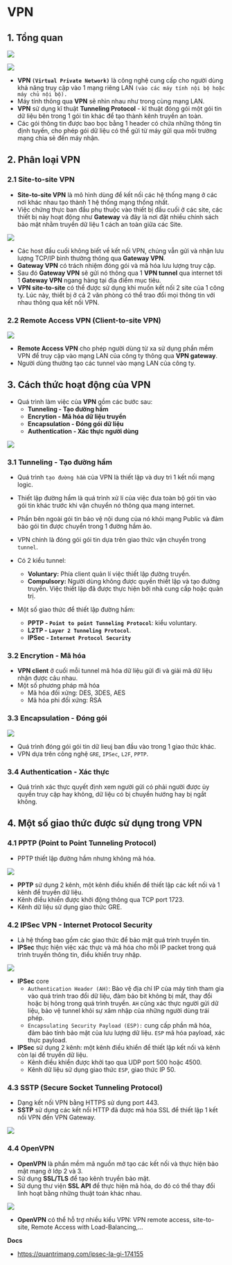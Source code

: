 # VPN 
## 1. Tổng quan
![](https://github.com/hocchudong/thuctap012017/raw/master/TamNT/VPN-OpenVPN/images/1.1.png)

![](https://github.com/hocchudong/thuctap012017/raw/master/TamNT/VPN-OpenVPN/images/1.2.png)

- **VPN `(Virtual Private Network)`** là công nghệ cung cấp cho người dùng khả năng truy cập vào 1 mạng riêng LAN `(vào các máy tính nội bộ hoặc máy chủ nội bộ).`
- Máy tính thông qua **VPN** sẽ nhìn nhau như trong cùng mạng LAN.
- **VPN** sử dụng kĩ thuật **Tunneling Protocol** - kĩ thuật đóng gói một gói tin dữ liệu bên trong 1 gói tin khác để tạo thành kênh truyền an toàn. 
- Các gói thông tin được bao bọc bằng 1 header có chứa những thông tin định tuyến, cho phép gói dữ liệu có thể gửi từ máy gửi qua môi trường mạng chia sẻ đến máy nhận.


## 2. Phân loại VPN
### 2.1 Site-to-site VPN
- **Site-to-site VPN** là mô hình dùng để kết nối các hệ thống mạng ở các nơi khác nhau tạo thành 1 hệ thống mạng thống nhất.
- Việc chứng thực ban đầu phụ thuộc vào thiết bị đầu cuối ở các site, các thiết bị này hoạt động như **Gateway** và đây là nơi đặt nhiều chính sách bảo mật nhằm truyền dữ liệu 1 cách an toàn giữa các Site.

![](https://github.com/hocchudong/thuctap012017/raw/master/TamNT/VPN-OpenVPN/images/1.5.png)

- Các host đầu cuối không biết về kết nối VPN, chúng vẫn gửi và nhận lưu lượng TCP/IP bình thường thông qua **Gateway VPN**.
- **Gateway VPN** có trách nhiệm đóng gói và mã hóa lưu lượng truy cập.
- Sau đó **Gateway VPN** sẽ gửi nó thông qua 1 **VPN tunnel** qua internet tới 1 **Gateway VPN** ngang hàng tại địa điểm mục tiêu.
- **VPN site-to-site** có thể được sử dụng khi muốn kết nối 2 site của 1 công ty. Lúc này, thiết bị ở cả 2 văn phòng có thể trao đổi mọi thông tin với nhau thông qua kết nối VPN.

### 2.2 Remote Access VPN (Client-to-site VPN)
![](https://github.com/hocchudong/thuctap012017/raw/master/TamNT/VPN-OpenVPN/images/1.7.png)

- **Remote Access VPN** cho phép người dùng từ xa sử dụng phần mềm VPN để truy cập vào mạng LAN của công ty thông qua **VPN gateway**.
- Người dùng thường tạo các tunnel vào mạng LAN của công ty.

## 3. Cách thức hoạt động của VPN
- Quá trình làm việc của **VPN** gồm các bước sau:
  + **Tunneling - Tạo đường hầm** 
  + **Encrytion - Mã hóa dữ liệu truyền**
  + **Encapsulation - Đóng gói dữ liệu**
  + **Authentication - Xác thực người dùng**

![](https://github.com/hocchudong/thuctap012017/raw/master/TamNT/VPN-OpenVPN/images/1.9.png)

### 3.1 Tunneling - Tạo đường hầm
- Quá trình `tạo đường hầm` của VPN là thiết lập và duy trì 1 kết nối mạng logic.
- Thiết lập đường hầm là quá trình xử lí của việc đưa toàn bộ gói tin vào gói tin khác trước khi vận chuyển nó thông qua mạng internet.
- Phần bên ngoài gói tin bảo vệ nội dung của nó khỏi mạng Public và đảm bảo gói tin được chuyển trong 1 đường hầm ảo.
- VPN chính là đóng gói gói tin dựa trên giao thức vận chuyển trong `tunnel`.



- Có 2 kiểu tunnel:
   + **Voluntary:** Phía client quản lí việc thiết lập đường truyền. 
   + **Compulsory:** Người dùng không được quyền thiết lập và tạo đường truyền. Việc thiết lập đã được thực hiện bởi nhà cung cấp hoặc quản trị.
- Một số giao thức để thiết lập đường hầm:  
   + **PPTP - `Point to point Tunneling Protocol`**: kiểu voluntary.
   + **L2TP - `Layer 2 Tunneling Protocol`**.
   + **IPSec - `Internet Protocol Security`**

### 3.2 Encrytion - Mã hóa
- **VPN client** ở cuối mỗi tunnel mã hóa dữ liệu gửi đi và giải mã dữ liệu nhận được cảu nhau.
- Một số phương pháp mã hóa 
   + Mã hóa đối xứng: DES, 3DES, AES
   + Mã hóa phi đối xứng: RSA

### 3.3 Encapsulation - Đóng gói
![](https://github.com/hocchudong/thuctap012017/raw/master/TamNT/VPN-OpenVPN/images/1.10.png)
- Quá trình đóng gói gói tin dữ lieuj ban đầu vào trong 1 giao thức khác.
- VPN dựa trên công nghệ `GRE`, `IPSec`, `L2F`, `PPTP`.

### 3.4 Authentication - Xác thực
- Quá trình xác thực quyết định xem người gửi có phải người được ủy quyền truy cập hay không, dữ liệu có bị chuyển hướng hay bị ngắt không.

## 4. Một số giao thức được sử dụng trong VPN
### 4.1 PPTP (Point to Point Tunneling Protocol)
- PPTP thiết lập đường hầm nhưng không mã hóa.

![](https://github.com/hocchudong/thuctap012017/raw/master/TamNT/VPN-OpenVPN/images/1.12.png)

- **PPTP** sử dụng 2 kênh, một kênh điều khiển để thiết lập các kết nối và 1 kênh để truyền dữ liệu.
- Kênh điều khiển được khởi động thông qua TCP port 1723.
- Kênh dữ liệu sử dụng giao thức GRE.

### 4.2 IPSec VPN - Internet Protocol Security
- Là hệ thống bao gồm các giao thức để bảo mật quá trình truyền tin.
- **IPSec** thực hiện việc xác thực và mã hóa cho mỗi IP packet trong quá trình truyền thông tin, điều khiển truy nhập.

![](https://github.com/hocchudong/thuctap012017/raw/master/TamNT/VPN-OpenVPN/images/1.13.png)

- **IPSec** core
   + `Authentication Header (AH)`: Bảo vệ địa chỉ IP của máy tính tham gia vào quá trình trao đổi dữ liệu, đảm bảo bit không bị mất, thay đổi hoặc bị hỏng trong quá trình truyền. `AH` cũng xác thực người gửi dữ liệu, bảo vệ tunnel khỏi sự xâm nhập của những người dùng trái phép.
   + `Encapsulating Security Payload (ESP):` cung cấp phần mã hóa, đảm bảo tính bảo mật của lưu lượng dữ liệu. `ESP` mã hóa payload, xác thực payload.
- **IPSec** sử dụng 2 kênh: một kênh điều khiển để thiết lập kết nối và kênh còn lại để truyền dữ liệu.
    + Kênh điều khiển được khởi tạo qua UDP port 500 hoặc 4500.
    + Kênh dữ liệu sử dụng giao thức `ESP`, giao thức IP 50.

### 4.3 SSTP (Secure Socket Tunneling Protocol)
- Dạng kết nối VPN bằng HTTPS sử dụng port 443.
- **SSTP** sử dụng các kết nối HTTP đã được mã hóa SSL để thiết lập 1 kết nối VPN đến VPN Gateway.

![](https://github.com/hocchudong/thuctap012017/raw/master/TamNT/VPN-OpenVPN/images/1.15.png)

### 4.4 OpenVPN
- **OpenVPN** là phần mềm mã nguồn mở tạo các kết nối và thực hiện bảo mật mạng ở lớp 2 và 3.
- Sử dụng **SSL/TLS** để tạo kênh truyền bảo mật.
- Sử dụng thư viện **SSL API** để thực hiện mã hóa, do đó có thể thay đổi linh hoạt bằng những thuật toán khác nhau.

![](https://github.com/hocchudong/thuctap012017/raw/master/TamNT/VPN-OpenVPN/images/1.16.png)

- **OpenVPN** có thể hỗ trợ nhiều kiểu VPN: VPN remote access, site-to-site, Remote Access with Load-Balancing,...

__Docs__
- https://quantrimang.com/ipsec-la-gi-174155



